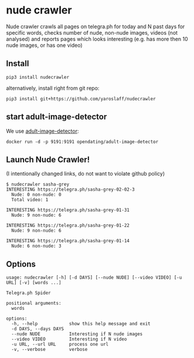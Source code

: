 # nude crawler

Nude crawler crawls all pages on telegra.ph for today and N past days for specific words, checks number of nude, non-nude images, videos (not analysed) and reports pages which looks interesting (e.g. has more then 10 nude images, or has one video)

## Install

```
pip3 install nudecrawler
```

alternatively, install right from git repo:
```
pip3 install git+https://github.com/yaroslaff/nudecrawler
```

## start adult-image-detector 

We use [adult-image-detector](https://github.com/open-dating/adult-image-detector):

~~~
docker run -d -p 9191:9191 opendating/adult-image-detector
~~~

## Launch Nude Crawler!

(I intentionally changed links, do not want to violate github policy)
~~~
$ nudecrawler sasha-grey
INTERESTING https://telegra.ph/sasha-grey-02-02-3
  Nude: 0 non-nude: 0
  Total video: 1

INTERESTING https://telegra.ph/sasha-grey-01-31
  Nude: 9 non-nude: 6

INTERESTING https://telegra.ph/sasha-grey-01-22
  Nude: 9 non-nude: 6

INTERESTING https://telegra.ph/sasha-grey-01-14
  Nude: 6 non-nude: 3
~~~

## Options
~~~
usage: nudecrawler [-h] [-d DAYS] [--nude NUDE] [--video VIDEO] [-u URL] [-v] [words ...]

Telegra.ph Spider

positional arguments:
  words

options:
  -h, --help            show this help message and exit
  -d DAYS, --days DAYS
  --nude NUDE           Interesting if N nude images
  --video VIDEO         Interesting if N video
  -u URL, --url URL     process one url
  -v, --verbose         verbose
~~~